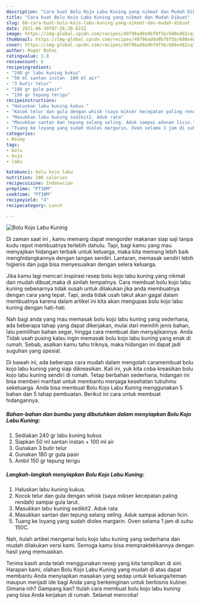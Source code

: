 ```yaml
---
description: "Cara buat Bolu Kojo Labu Kuning yang nikmat dan Mudah Dibuat"
title: "Cara buat Bolu Kojo Labu Kuning yang nikmat dan Mudah Dibuat"
slug: 68-cara-buat-bolu-kojo-labu-kuning-yang-nikmat-dan-mudah-dibuat
date: 2021-06-30T07:26:30.621Z
image: https://img-global.cpcdn.com/recipes/49796ad9a9bf8f5b/680x482cq70/bolu-kojo-labu-kuning-foto-resep-utama.jpg
thumbnail: https://img-global.cpcdn.com/recipes/49796ad9a9bf8f5b/680x482cq70/bolu-kojo-labu-kuning-foto-resep-utama.jpg
cover: https://img-global.cpcdn.com/recipes/49796ad9a9bf8f5b/680x482cq70/bolu-kojo-labu-kuning-foto-resep-utama.jpg
author: Roger Bates
ratingvalue: 3.8
reviewcount: 6
recipeingredient:
- "240 gr labu kuning kukus"
- "50 ml santan instan  100 ml air"
- "3 butir telur"
- "180 gr gula pasir"
- "150 gr tepung terigu"
recipeinstructions:
- "Haluskan labu kuning kukus."
- "Kocok telur dan gula dengan whisk (saya mikser kecepatan paling rendah) sampai gula larut."
- "Masukkan labu kuning sedikit2. Aduk rata"
- "Masukkan santan dan tepung selang seling. Aduk sampai adonan licin."
- "Tuang ke loyang yang sudah dioles margarin. Oven selama 1 jam di suhu 150C."
categories:
- Resep
tags:
- bolu
- kojo
- labu

katakunci: bolu kojo labu 
nutrition: 286 calories
recipecuisine: Indonesian
preptime: "PT38M"
cooktime: "PT38M"
recipeyield: "4"
recipecategory: Lunch

---
```



![Bolu Kojo Labu Kuning](https://img-global.cpcdn.com/recipes/49796ad9a9bf8f5b/680x482cq70/bolu-kojo-labu-kuning-foto-resep-utama.jpg)

Di zaman  saat ini , kamu memang dapat mengorder makanan siap saji tanpa kudu repot membuatnya terlebih dahulu. Tapi, bagi kamu yang mau menyajikan hidangan terbaik untuk keluarga, maka kita memang lebih baik menghidangkannya dengan tangan sendiri. Lantaran, memasak sendiri lebih higienis dan juga bisa menyesuaikan dengan selera keluarga.

Jika kamu lagi mencari inspirasi resep bolu kojo labu kuning yang nikmat dan mudah dibuat,maka di sinilah tempatnya. Cara membuat bolu kojo labu kuning  sebenarnya tidak susah untuk dilakukan jika anda membuatnya dengan cara yang tepat. Tapi, anda tidak usah takut akan gagal dalam membuatnya 
karena dalam artikel ini kita akan mengupas bolu kojo labu kuning dengan hati-hati.  



Nah bagi anda yang mau memasak bolu kojo labu kuning yang sederhana, ada beberapa tahap yang dapat dikerjakan, mulai dari memilih jenis bahan, lalu pemilihan bahan segar, hingga cara membuat dan menyajikannya. Anda Tidak usah pusing kalau ingin memasak bolu kojo labu kuning yang enak di rumah. Sebab, asalkan kamu  tahu triknya, maka hidangan ini dapat jadi suguhan yang spesial.

Di bawah ini, ada beberapa cara mudah dalam mengolah caramembuat bolu kojo labu kuning yang siap dikreasikan. Kali ini, yuk kita coba kreasikan bolu kojo labu kuning sendiri di rumah. Tetap berbahan sederhana, hidangan ini bisa memberi manfaat untuk membantu menjaga kesehatan tubuhmu sekeluarga. Anda bisa membuat Bolu Kojo Labu Kuning menggunakan 5 bahan dan 5 tahap pembuatan. Berikut ini cara untuk membuat hidangannya.

<!--inarticleads1-->

##### Bahan-bahan dan bumbu yang dibutuhkan dalam menyiapkan Bolu Kojo Labu Kuning:

1. Sediakan 240 gr labu kuning kukus
1. Siapkan 50 ml santan instan + 100 ml air
1. Gunakan 3 butir telur
1. Gunakan 180 gr gula pasir
1. Ambil 150 gr tepung terigu




<!--inarticleads2-->

##### Langkah-langkah menyiapkan Bolu Kojo Labu Kuning:

1. Haluskan labu kuning kukus.
1. Kocok telur dan gula dengan whisk (saya mikser kecepatan paling rendah) sampai gula larut.
1. Masukkan labu kuning sedikit2. Aduk rata
1. Masukkan santan dan tepung selang seling. Aduk sampai adonan licin.
1. Tuang ke loyang yang sudah dioles margarin. Oven selama 1 jam di suhu 150C.




Nah, itulah artikel mengenai  bolu kojo labu kuning  yang sederhana dan mudah dilakukan versi kami. Semoga kamu bisa mempraktekkannya dengan hasil yang memuaskan. 

Terima kasih anda telah menggunakan resep yang kita tampilkan di sini. Harapan kami, olahan  Bolu Kojo Labu Kuning yang mudah di atas dapat membantu Anda menyiapkan masakan yang sedap untuk keluarga/teman maupun menjadi ide bagi Anda yang berkeinginan untuk berbisnis kuliner. Gimana nih? Gampang kan? Itulah cara membuat bolu kojo labu kuning yang bisa Anda kerjakan di rumah. Selamat mencoba!

